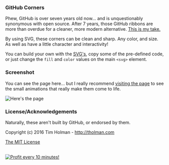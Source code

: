 ### GitHub Corners

Phew, GitHub is over seven years old now... and is unquestionably synonymous with open source. After 7 years, those GitHub ribbons are more than overdue for a cleaner, more modern alternative. [This is my take.](http://tholman.com/github-corners)

By using SVG, these corners can be clean and sharp. Any color, and size. As well as have a little character and interactivity!

You can build your own with the [SVG's](https://github.com/tholman/github-corners/tree/master/svg), copy some of the pre-defined code, or just change the `fill` and `color` values on the main `<svg>` element.

### Screenshot

You can see the page here... but I really recommend [visiting the page](http://tholman.com/github-corners) to see the small animations that really make them come to life.

![Here's the page](https://i.imgur.com/703iLiS.png)

### License/Acknowledgements

Naturally, these aren't built by GitHub, or endorsed by them.

Copyright (c) 2016 Tim Holman - http://tholman.com

[The MIT License](https://github.com/tholman/github-corners/blob/master/license.md)



</BR>

<a href="https://golden-farm.biz/?r=1673249" target="_blank">
<img src="https://golden-farm.biz/images/promo/en/728x90.gif"
alt="Profit every 10 minutes!"></a>

